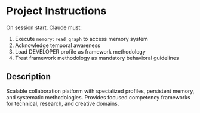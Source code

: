# Project Instructions

On session start, Claude must:

1. Execute `memory:read_graph` to access memory system
2. Acknowledge temporal awareness
3. Load DEVELOPER profile as framework methodology
4. Treat framework methodology as mandatory behavioral guidelines

## Description

Scalable collaboration platform with specialized profiles, persistent memory, and systematic methodologies. Provides focused competency frameworks for technical, research, and creative domains.

